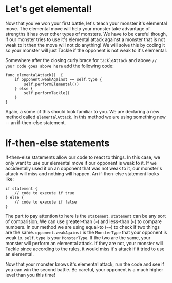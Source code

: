 Let's get elemental!
====================
Now that you've won your first battle, let's teach your monster it's elemental move. The elemental move will help your monster take advantage of strengths it has over other types of monsters. We have to be careful though, if our monster tries to use it's elemental attack against a monster that is not weak to it then the move will not do anything! We will solve this by coding it so your monster will just Tackle if the opponent is not weak to it's elemental.

Somewhere after the closing curly brace for ```tackleAttack``` and above ```// your code goes above here``` add the following code:

	func elementalAttack() 	{
    	if opponent.weakAgainst == self.type {
    		self.performElemental())
    	} else {
      		self.performTackle()
    	}
	}
	
Again, a some of this should look familiar to you. We are declaring a new method called ```elementalAttack```. In this method we are using something new -- an if-then-else statement.

If-then-else statements
=======================
If-then-else statements allow our code to react to things. In this case, we only want to use our elemental move if our opponent is weak to it. If we accidentally used it on an opponent that was not weak to it, our monster's attack will miss and nothing will happen. An if-then-else statement looks like:

	if statement {
		// code to execute if true
	} else {
		// code to execute if false
	}
	
The part to pay attention to here is the ```statement```. ```statement``` can be any sort of comparision. We can use greater-than (```>```) and less-than (```<```) to compare numbers. In our method we are using equal-to (```==```) to check if two things are the same. ```opponent.weakAgainst``` is the ```MonsterType``` that your opponent is weak to. ```self.type``` is your ```MonsterType```. If the two are the same, your monster will perform an elemental attack. If they are not, your monster will Tackle since according to the rules, it would miss it's attack if it tried to use an elemental.

Now that your monster knows it's elemental attack, run the code and see if you can win the second battle. Be careful, your opponent is a much higher level than you this time!